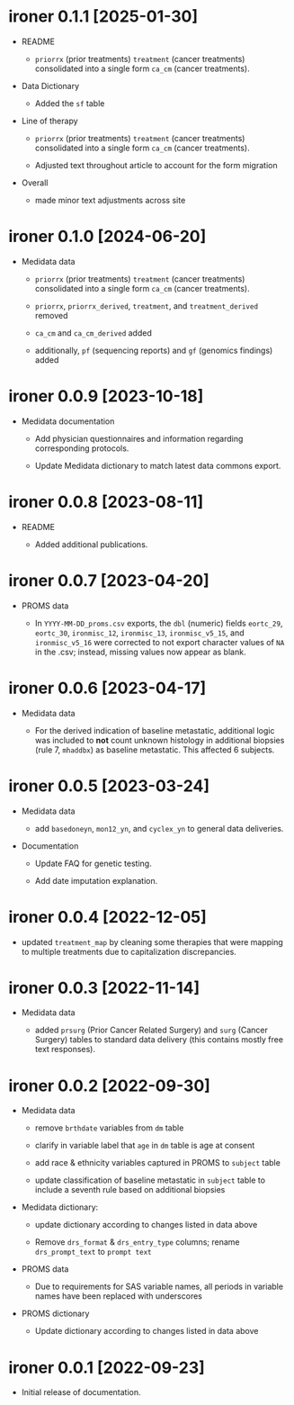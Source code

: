 # ironer 0.1.1 [2025-01-30]

* README

  + `priorrx` (prior treatments) `treatment` (cancer treatments) consolidated into
  a single form `ca_cm` (cancer treatments). 
  
* Data Dictionary

  + Added the `sf` table
  
* Line of therapy
  
  + `priorrx` (prior treatments) `treatment` (cancer treatments) consolidated into
  a single form `ca_cm` (cancer treatments). 
  
  + Adjusted text throughout article to account for the form migration

* Overall

  + made minor text adjustments across site





# ironer 0.1.0 [2024-06-20]

* Medidata data

  + `priorrx` (prior treatments) `treatment` (cancer treatments) consolidated into
  a single form `ca_cm` (cancer treatments). 
  
  + `priorrx`, `priorrx_derived`, `treatment`, and `treatment_derived` removed
  
  + `ca_cm` and `ca_cm_derived` added
  
  + additionally, `pf` (sequencing reports) and `gf` (genomics findings) added
  


# ironer 0.0.9 [2023-10-18]

* Medidata documentation

  + Add physician questionnaires and information regarding corresponding protocols.
  
  + Update Medidata dictionary to match latest data commons export.

# ironer 0.0.8 [2023-08-11]

* README

   + Added additional publications.

# ironer 0.0.7 [2023-04-20]

* PROMS data

   + In `YYYY-MM-DD_proms.csv` exports, the `dbl` (numeric) fields `eortc_29`, 
   `eortc_30`, `ironmisc_12`, `ironmisc_13`, `ironmisc_v5_15`, and `ironmisc_v5_16`
   were corrected to not export character values of `NA` in the .csv; instead,
   missing values now appear as blank.

# ironer 0.0.6 [2023-04-17]


* Medidata data

   + For the derived indication of baseline metastatic, additional logic was
   included to **not** count unknown histology in additional biopsies (rule 7, `mhaddbx`) 
   as baseline metastatic. This affected 6 subjects.

# ironer 0.0.5 [2023-03-24]

* Medidata data

   + add `basedoneyn`, `mon12_yn`, and `cyclex_yn` to general data deliveries.

* Documentation

   + Update FAQ for genetic testing.
 
   + Add date imputation explanation.

# ironer 0.0.4 [2022-12-05]

* updated `treatment_map` by cleaning some therapies that were mapping to multiple treatments due to capitalization discrepancies.

# ironer 0.0.3 [2022-11-14]

* Medidata data

  + added `prsurg` (Prior Cancer Related Surgery) and `surg` (Cancer Surgery) tables to standard data delivery (this contains mostly free text responses).



# ironer 0.0.2 [2022-09-30]

* Medidata data

   + remove `brthdate` variables from `dm` table
   
   + clarify in variable label that `age` in `dm` table is age at consent
   
   + add race & ethnicity variables captured in PROMS to `subject` table
   
   + update classification of baseline metastatic in `subject` table to include a
   seventh rule based on additional biopsies
   
   
* Medidata dictionary: 

   + update dictionary according to changes listed in data above

   + Remove `drs_format` & `drs_entry_type` columns;
   rename `drs_prompt_text` to `prompt text`

* PROMS data

  + Due to requirements for SAS variable names, all periods in variable
  names have been replaced with underscores
  
  
* PROMS dictionary

  + Update dictionary according to changes listed in data above


# ironer 0.0.1 [2022-09-23]

* Initial release of documentation.
